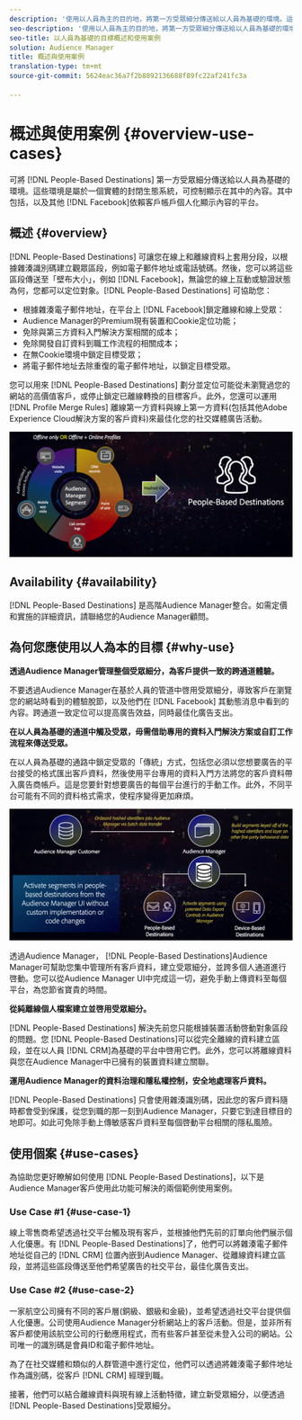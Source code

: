 ```yaml
---
description: '使用以人員為主的目的地，將第一方受眾細分傳送給以人員為基礎的環境。這些環境是屬於一個實體的封閉生態系統，可控制顯示在其中的內容。其中包括Facebook等社交平台，以及依賴客戶帳戶個人化顯示內容的其他平台。 '
seo-description: '使用以人員為主的目的地，將第一方受眾細分傳送給以人員為基礎的環境。這些環境是屬於一個實體的封閉生態系統，可控制顯示在其中的內容。其中包括Facebook等社交平台，以及依賴客戶帳戶個人化顯示內容的其他平台。  '
seo-title: 以人員為基礎的目標概述和使用案例
solution: Audience Manager
title: 概述與使用案例
translation-type: tm+mt
source-git-commit: 5624eac36a7f2b8892136688f89fc22af241fc3a

---
```



# 概述與使用案例 {#overview-use-cases}

可將 [!DNL People-Based Destinations] 第一方受眾細分傳送給以人員為基礎的環境。這些環境是屬於一個實體的封閉生態系統，可控制顯示在其中的內容。其中包括，以及其他 [!DNL Facebook]依賴客戶帳戶個人化顯示內容的平台。

## 概述 {#overview}

[!DNL People-Based Destinations] 可讓您在線上和離線資料上套用分段，以根據雜湊識別碼建立觀眾區段，例如電子郵件地址或電話號碼。然後，您可以將這些區段傳送至「壁布大小」，例如 [!DNL Facebook]，無論您的線上互動或驗證狀態為何，您都可以定位對象。[!DNL People-Based Destinations] 可協助您：

* 根據雜湊電子郵件地址，在平台上 [!DNL Facebook]鎖定離線和線上受眾：
* Audience Manager的Premium現有裝置和Cookie定位功能；
* 免除與第三方資料入門解決方案相關的成本；
* 免除開發自訂資料到職工作流程的相關成本；
* 在無Cookie環境中鎖定目標受眾；
* 將電子郵件地址去除重復的電子郵件地址，以鎖定目標受眾。

您可以用來 [!DNL People-Based Destinations] 劃分並定位可能從未瀏覽過您的網站的高價值客戶，或停止鎖定已離線轉換的目標客戶。此外，您還可以運用 [!DNL Profile Merge Rules] 離線第一方資料與線上第一方資料(包括其他Adobe Experience Cloud解決方案的客戶資料)來最佳化您的社交媒體廣告活動。

![pdd-overview](assets/pbd-overview.png)

## Availability {#availability}

[!DNL People-Based Destinations] 是高階Audience Manager整合。如需定價和實施的詳細資訊，請聯絡您的Audience Manager顧問。

## 為何您應使用以人為本的目標 {#why-use}

**透過Audience Manager管理整個受眾細分，為客戶提供一致的跨通道體驗。**

不要透過Audience Manager在基於人員的管道中啓用受眾細分，導致客戶在瀏覽您的網站時看到的體驗脫節，以及他們在 [!DNL Facebook] 其動態消息中看到的內容。跨通道一致定位可以提高廣告效益，同時最佳化廣告支出。

**在以人員為基礎的通道中觸及受眾，毋需借助專用的資料入門解決方案或自訂工作流程來傳送受眾。**

在以人員為基礎的通路中鎖定受眾的「傳統」方式，包括您必須以您想要廣告的平台接受的格式匯出客戶資料，然後使用平台專用的資料入門方法將您的客戶資料帶入廣告商帳戶。這是您要針對想要廣告的每個平台進行的手動工作。此外，不同平台可能有不同的資料格式需求，使程序變得更加麻煩。

![pdd-overview](assets/pbd-diagram.png)

透過Audience Manager， [!DNL People-Based Destinations]Audience Manager可幫助您集中管理所有客戶資料，建立受眾細分，並跨多個人通道進行啓動。您可以從Audience Manager UI中完成這一切，避免手動上傳資料至每個平台，為您節省寶貴的時間。

**從純離線個人檔案建立並啓用受眾細分。**

[!DNL People-Based Destinations] 解決先前您只能根據裝置活動啓動對象區段的問題。您 [!DNL People-Based Destinations]可以從完全離線的資料建立區段，並在以人員 [!DNL CRM]為基礎的平台中啓用它們。此外，您可以將離線資料與您在Audience Manager中已擁有的裝置資料建立關聯。

**運用Audience Manager的資料治理和隱私權控制，安全地處理客戶資料。**

[!DNL People-Based Destinations] 只會使用雜湊識別碼，因此您的客戶資料隨時都會受到保護，從您到職的那一刻到Audience Manager，只要它到達目標目的地即可。如此可免除手動上傳敏感客戶資料至每個啓動平台相關的隱私風險。

## 使用個案 {#use-cases}

為協助您更好瞭解如何使用 [!DNL People-Based Destinations]，以下是Audience Manager客戶使用此功能可解決的兩個範例使用案例。

### Use Case #1 {#use-case-1}

線上零售商希望透過社交平台觸及現有客戶，並根據他們先前的訂單向他們展示個人化優惠。有 [!DNL People-Based Destinations]了，他們可以將雜湊電子郵件地址從自己的 [!DNL CRM] 位置內嵌到Audience Manager、從離線資料建立區段，並將這些區段傳送至他們希望廣告的社交平台，最佳化廣告支出。

### Use Case #2 {#use-case-2}

一家航空公司擁有不同的客戶層(銅級、銀級和金級)，並希望透過社交平台提供個人化優惠。公司使用Audience Manager分析網站上的客戶活動。但是，並非所有客戶都使用該航空公司的行動應用程式，而有些客戶甚至從未登入公司的網站。公司唯一的識別碼是會員ID和電子郵件地址。

為了在社交媒體和類似的人群管道中進行定位，他們可以透過將雜湊電子郵件地址作為識別碼，從客戶 [!DNL CRM] 經理到職。

接著，他們可以結合離線資料與現有線上活動特徵，建立新受眾細分，以便透過 [!DNL People-Based Destinations]受眾細分。
